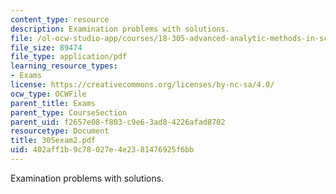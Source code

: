 ```yaml
---
content_type: resource
description: Examination problems with solutions.
file: /ol-ocw-studio-app/courses/18-305-advanced-analytic-methods-in-science-and-engineering-fall-2004/402aff1b9c78027e4e2381476925f6bb_305exam2.pdf
file_size: 89474
file_type: application/pdf
learning_resource_types:
- Exams
license: https://creativecommons.org/licenses/by-nc-sa/4.0/
ocw_type: OCWFile
parent_title: Exams
parent_type: CourseSection
parent_uid: f2657e08-f803-c9e6-3ad8-4226afad8702
resourcetype: Document
title: 305exam2.pdf
uid: 402aff1b-9c78-027e-4e23-81476925f6bb
---
```

Examination problems with solutions.